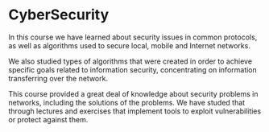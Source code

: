 # CyberSecurity
In this course we have learned about security issues in common protocols, as well as algorithms used to secure local, mobile and Internet networks.

We also studied types of algorithms that were created in order to achieve specific goals related to information security, concentrating on information transferring over the network.

This course provided a great deal of knowledge about security problems in networks, including the solutions of the problems. We have studed that through lectures and exercises that implement tools to exploit vulnerabilities or protect against them.
